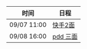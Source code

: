 | 时间          | 日程                                                                                                                                                                       |
| ----------- | ------------------------------------------------------------------------------------------------------------------------------------------------------------------------ |
| 09/07 11:00 | [快手2面](https://www.google.com/calendar/event?eid=NzFnamVwaG1jb3FtY2JiNTZwaTY2YjlrNmRoMzRiOXA3NHMzZ2I5bGM4cjNlZWIzYzhzNjJkMzI2byBjNmtlb2lsYWZ2OTlwMTl2bDdmYWlkdThta0Bn)   |
| 09/08 16:00 | [pdd 三面](https://www.google.com/calendar/event?eid=NmtzNjRkajY2a3EzOGJiMTZoaWpnYjlrNjhvMzBiOW83NHIzZ2I5ZzZsaG0yb3BuNm9vamljMWk2NCBjNmtlb2lsYWZ2OTlwMTl2bDdmYWlkdThta0Bn) |